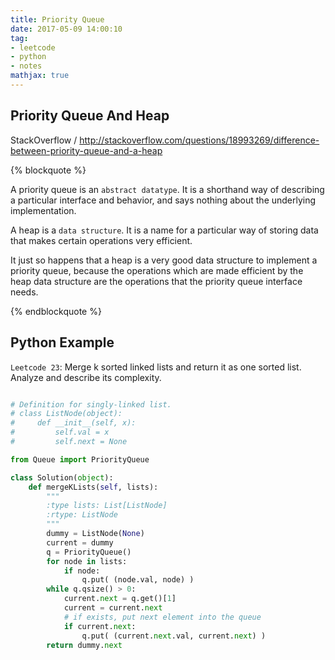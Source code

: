 ```yaml
---
title: Priority Queue
date: 2017-05-09 14:00:10
tag:
- leetcode
- python
- notes
mathjax: true
---
```


## Priority Queue And Heap

StackOverflow / <http://stackoverflow.com/questions/18993269/difference-between-priority-queue-and-a-heap>

{% blockquote %}

A priority queue is an `abstract datatype`. It is a shorthand way of describing a particular interface and behavior, and says nothing about the underlying implementation.

A heap is a `data structure`. It is a name for a particular way of storing data that makes certain operations very efficient.

It just so happens that a heap is a very good data structure to implement a priority queue, because the operations which are made efficient by the heap data structure are the operations that the priority queue interface needs.

{% endblockquote %}

## Python Example

`Leetcode 23`: Merge k sorted linked lists and return it as one sorted list. Analyze and describe its complexity.

```python

# Definition for singly-linked list.
# class ListNode(object):
#     def __init__(self, x):
#         self.val = x
#         self.next = None

from Queue import PriorityQueue

class Solution(object):
    def mergeKLists(self, lists):
        """
        :type lists: List[ListNode]
        :rtype: ListNode
        """
        dummy = ListNode(None)
        current = dummy
        q = PriorityQueue()
        for node in lists:
            if node:
                q.put( (node.val, node) )
        while q.qsize() > 0:
            current.next = q.get()[1]
            current = current.next
            # if exists, put next element into the queue
            if current.next:
                q.put( (current.next.val, current.next) )
        return dummy.next

```
